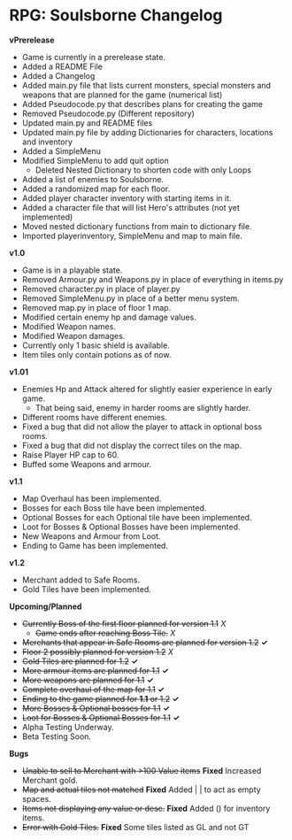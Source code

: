# RPG: Soulsborne Changelog

**vPrerelease**
- Game is currently in a prerelease state.
- Added a README File
- Added a Changelog
- Added main.py file that lists current monsters, special monsters and weapons that are planned for the game (numerical list)
- Added Pseudocode.py that describes plans for creating the game
- Removed Pseudocode.py (Different repository)
- Updated main.py and README files
- Updated main.py file by adding Dictionaries for characters, locations and inventory
- Added a SimpleMenu
- Modified SimpleMenu to add quit option
   - Deleted Nested Dictionary to shorten code with only Loops
- Added a list of enemies to Soulsborne.
- Added a randomized map for each floor.
- Added player character inventory with starting items in it.
- Added a character file that will list Hero's attributes (not yet implemented)
- Moved nested dictionary functions from main to dictionary file.
- Imported playerinventory, SimpleMenu and map to main file.


**v1.0**
- Game is in a playable state.
- Removed Armour.py and Weapons.py in place of everything in items.py
- Removed character.py in place of player.py
- Removed SimpleMenu.py in place of a better menu system.
- Removed map.py in place of floor 1 map.
- Modified certain enemy hp and damage values.
- Modified Weapon names.
- Modified Weapon damages.
- Currently only 1 basic shield is available.
- Item tiles only contain potions as of now.

**v1.01** 
- Enemies Hp and Attack altered for slightly easier experience in early game.
  - That being said, enemy in harder rooms are slightly harder.
- Different rooms have different enemies.
- Fixed a bug that did not allow the player to attack in optional boss rooms.
- Fixed a bug that did not display the correct tiles on the map.
- Raise Player HP cap to 60.
- Buffed some Weapons and armour. 

**v1.1**
- Map Overhaul has been implemented.
- Bosses for each Boss tile have been implemented.
- Optional Bosses for each Optional tile have been implemented.
- Loot for Bosses & Optional Bosses have been implemented.
- New Weapons and Armour from Loot.
- Ending to Game has been implemented.

**v1.2**
- Merchant added to Safe Rooms.
- Gold Tiles have been implemented.




**Upcoming/Planned**
- ~~Currently Boss of the first floor planned for version 1.1~~ *X*
  - ~~Game ends after reaching Boss Tile.~~ *X*
- ~~Merchants that appear in Safe Rooms are planned for version 1.2~~ **✓**
- ~~Floor 2 possibly planned for version 1.2~~ *X*
- ~~Gold Tiles are planned for 1.2~~ **✓**
- ~~More armour items are planned for 1.1~~ **✓**
- ~~More weapons are planned for 1.1~~ **✓**
- ~~Complete overhaul of the map for 1.1~~ **✓**
- ~~Ending to the game planned for **1.1** or 1.2~~ **✓**
- ~~More Bosses & Optional bosses for 1.1~~ **✓**
- ~~Loot for Bosses & Optional Bosses for 1.1~~ **✓**
- Alpha Testing Underway.
- Beta Testing Soon.

**Bugs**
- ~~Unable to sell to Merchant with >100 Value items~~ **Fixed** Increased Merchant gold.
- ~~Map and actual tiles not matched~~ **Fixed** Added | | to act as empty spaces.
- ~~Items not displaying any value or desc.~~ **Fixed** Added () for inventory items.
- ~~Error with Gold Tiles.~~ **Fixed** Some tiles listed as GL and not GT